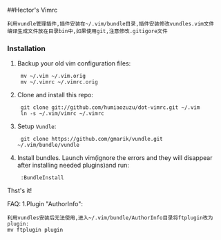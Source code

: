 ##Hector's Vimrc

    利用vundle管理插件,插件安装在~/.vim/bundle目录,插件安装修改vundles.vim文件   
    编译生成文件放在目录bin中,如果使用git,注意修改.gitigore文件

### Installation

1. Backup your old vim configuration files:

        mv ~/.vim ~/.vim.orig
        mv ~/.vimrc ~/.vimrc.orig

2. Clone and install this repo:

        git clone git://github.com/humiaozuzu/dot-vimrc.git ~/.vim
        ln -s ~/.vim/vimrc ~/.vimrc

3. Setup `Vundle`:

        git clone https://github.com/gmarik/vundle.git ~/.vim/bundle/vundle

4. Install bundles. Launch vim(ignore the errors and they will disappear after installing needed plugins)and run:

        :BundleInstall

Thst's it!

FAQ:
1.Plugin "AuthorInfo":

    利用vundles安装后无法使用,进入~/.vim/bundle/AuthorInfo目录将ftplugin改为plugin:
    mv ftplugin plugin
